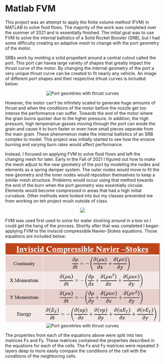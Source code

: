 # Matlab FVM
 
This project was an attempt to apply the finite volume method (FVM) in MATLAB to solve fluid flows. The majority of the work was completed over the summer of 2021 and is essentially finished. The initial goal was to use FVM to solve the internal ballistics of a Solid Rocket Booster (SRB), but I had some difficulty creating an adaptive mesh to change with the port geometry of the motor. 

SRBs work by molding a solid propellant around a central cutout called the port. This port can havea large variety of shapes that greatly impact the thrust curve of the motor. By changing the internal geometry of the port a very unique thrust curve can be created to fit nearly any vehicle. An image of different port shapes and their respective trhust curves is included below:

<p align="center">
    <img width="750" src="https://external-content.duckduckgo.com/iu/?u=https%3A%2F%2Fi.stack.imgur.com%2FPzDnY.gif&f=1&nofb=1" alt="Port geomtries with thrust curves">
</p>

However, the motor can't be infinitely scaled to generate huge amounts of thrust and when the conditions of the motor before the nozzle get too intense the performance can suffer. Towards the end of the motor where the grain burns quicker due to the hgher pressure. In addition, the high pressure, high temperatrue gasses moving through the port can erode the grain and cause it to burn faster or even have small pieces separate from the main grain. These phenomenon make the internal ballistics of an SRB complex to model. This project was initially started to see how the erosive burning and varying burn rates would affect performance.

Instead, I focused on applying FVM to solve fluid flows and left the changing mesh for later. Early in the Fall of 2021 I figured out how to make the mesh adjust to the new geometry of the port by modeling the nodes and elements as a spring damper system. The outer nodes would move to fit the new geometry and the inner nodes would reposition themselves to keep a similar mesh structure. Problems would occur using that method towards the end of the burn when the port geometry was essentially circular. Elements would become compressed in areas that had a high initial curvature. Other methods were looked into but my classes prevented me from working on teh project mush outside of class.

<p align="center">
    <img src="https://github.com/EckleyZ/MatlabFiniteVolumeMethod/blob/main/Images/CroppedMeshTest.gif" width="600">
</p>

FVM was used first used to solve for water sloshing around in a box so I could get the hang of the process. Shortly after that was completed I began applying FVM to the inviscid compressible Navier-Stokes equations. Those equations are included below:

<p align="center">
    <img src="/Images/equations.png" alt="Equations" title="Inviscid compressible Navier-Stokes equations">
    <img width="750" src="https://external-content.duckduckgo.com/iu/?u=https%3A%2F%2Fi.stack.imgur.com%2FPzDnY.gif&f=1&nofb=1" alt="Port geomtries with thrust curves">
</p>

The properties from each of the equations above were split into two matrices Fx and Fy. These matrices contained the properties described in the equations for each of the cells. The Fx and Fy matrices were repeated 3 layers deep to more easily compare the conditions of the cell with the conditions of the neighboring cells.


